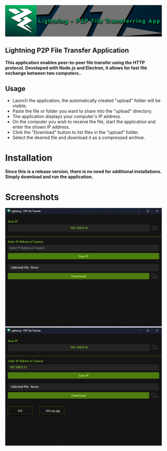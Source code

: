 <img src="./src/assets/lgbanner.png" />

## Lightning P2P File Transfer Application

**This application enables peer-to-peer file transfer using the HTTP protocol. Developed with Node.js and Electron, it allows for fast file exchange between two computers..**

## Usage

- Launch the application; the automatically created "upload" folder will be visible.
- Paste the file or folder you want to share into the "upload" directory.
- The application displays your computer's IP address.
- On the computer you wish to receive the file, start the application and enter the shown IP address.
- Click the "Download" button to list files in the "upload" folder.
- Select the desired file and download it as a compressed archive.

# Installation
**Since this is a release version, there is no need for additional installations. Simply download and run the application.**

# Screenshots

<img src="./src/assets/empty.png" />

<img src="./src/assets/filled.png" />
